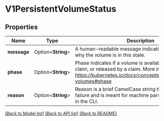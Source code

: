 # V1PersistentVolumeStatus

## Properties

Name | Type | Description | Notes
------------ | ------------- | ------------- | -------------
**message** | Option<**String**> | A human-readable message indicating details about why the volume is in this state. | [optional]
**phase** | Option<**String**> | Phase indicates if a volume is available, bound to a claim, or released by a claim. More info: https://kubernetes.io/docs/concepts/storage/persistent-volumes#phase | [optional]
**reason** | Option<**String**> | Reason is a brief CamelCase string that describes any failure and is meant for machine parsing and tidy display in the CLI. | [optional]

[[Back to Model list]](../README.md#documentation-for-models) [[Back to API list]](../README.md#documentation-for-api-endpoints) [[Back to README]](../README.md)


